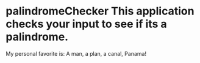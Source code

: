 # palindromeChecker This application checks your input to see if its a palindrome.

My personal favorite is: A man, a plan, a canal, Panama!

